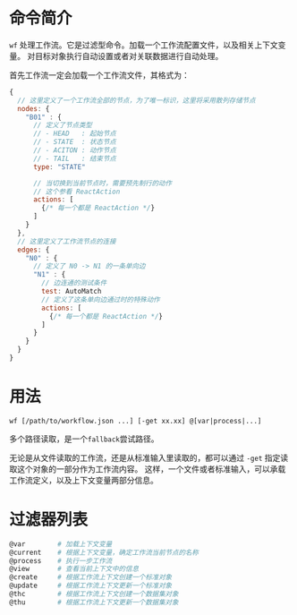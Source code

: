# 命令简介

`wf` 处理工作流。它是过滤型命令。加载一个工作流配置文件，以及相关上下文变量。
对目标对象执行自动设置或者对关联数据进行自动处理。

首先工作流一定会加载一个工作流文件，其格式为：

```js
{
  // 这里定义了一个工作流全部的节点，为了唯一标识，这里将采用散列存储节点
  nodes: {
    "B01" : {
      // 定义了节点类型
      // - HEAD   : 起始节点
      // - STATE  : 状态节点
      // - ACITON : 动作节点
      // - TAIL   : 结束节点
      type: "STATE"

      // 当切换到当前节点时，需要预先制行的动作
      // 这个参看 ReactAction
      actions: [
        {/* 每一个都是 ReactAction */}
      ]
    }
  },
  // 这里定义了工作流节点的连接
  edges: {
    "N0" : {
      // 定义了 N0 -> N1 的一条单向边
      "N1" : {
        // 边连通的测试条件
        test: AutoMatch
        // 定义了这条单向边通过时的特殊动作
        actions: [
          {/* 每一个都是 ReactAction */}
        ]
      }
    }
  }
}
```
  
# 用法

```
wf [/path/to/workflow.json ...] [-get xx.xx] @[var|process|...]
```

多个路径读取，是一个`fallback`尝试路径。


无论是从文件读取的工作流，还是从标准输入里读取的，都可以通过 `-get` 指定读取这个对象的一部分作为工作流内容。
这样，一个文件或者标准输入，可以承载工作流定义，以及上下文变量两部分信息。

# 过滤器列表

```bash
@var        # 加载上下文变量
@current    # 根据上下文变量，确定工作流当前节点的名称
@process    # 执行一步工作流
@view       # 查看当前上下文中的信息
@create     # 根据工作流上下文创建一个标准对象
@update     # 根据工作流上下文更新一个标准对象
@thc        # 根据工作流上下文创建一个数据集对象
@thu        # 根据工作流上下文更新一个数据集对象
```
